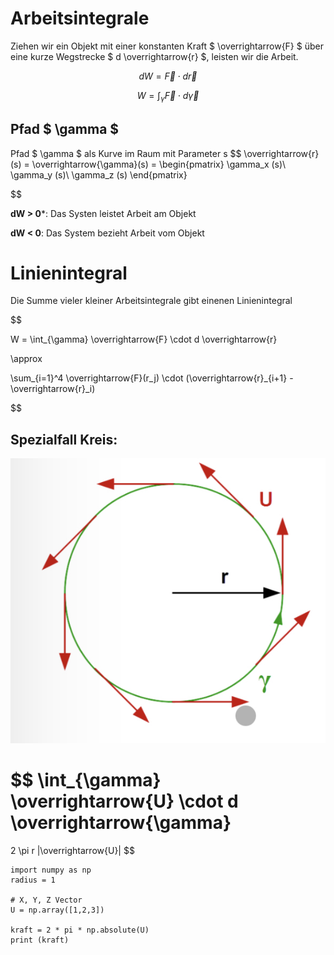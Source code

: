 
# Arbeitsintegrale

Ziehen wir ein Objekt mit einer konstanten Kraft $ \overrightarrow{F} $ über eine kurze Wegstrecke $ d \overrightarrow{r} $, leisten wir die Arbeit.

$$
dW = \overrightarrow{F}
\cdot
d \overrightarrow{r}
$$


$$
W = \int_{\gamma} \overrightarrow{F} \cdot d \overrightarrow{\gamma}
$$

## Pfad $ \gamma $
Pfad $ \gamma $ als Kurve im Raum mit Parameter s
$$
\overrightarrow{r}(s) = \overrightarrow{\gamma}(s) = 
\begin{pmatrix}
\gamma_x (s)\\
\gamma_y (s)\\
\gamma_z (s)
\end{pmatrix}



$$



**dW > 0***: Das Systen leistet Arbeit am Objekt

**dW < 0**: Das System bezieht Arbeit vom Objekt

# Linienintegral

Die Summe vieler kleiner Arbeitsintegrale gibt einenen Linienintegral

$$

W =
\int_{\gamma} \overrightarrow{F} \cdot d \overrightarrow{r}

\approx

\sum_{i=1}^4 \overrightarrow{F}(r_j) \cdot (\overrightarrow{r}_{i+1} - \overrightarrow{r}_i)

$$

## Spezialfall Kreis:

![Kreis](2F62570C-6FD0-4D56-99E3-C455A1AF3B19.jpeg)

$$
\int_{\gamma} \overrightarrow{U} \cdot d \overrightarrow{\gamma}
=
2 \pi r |\overrightarrow{U}|
$$


```python,editable
import numpy as np
radius = 1

# X, Y, Z Vector
U = np.array([1,2,3])

kraft = 2 * pi * np.absolute(U) 
print (kraft)

```

